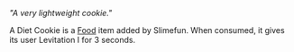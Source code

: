 *"A very lightweight cookie."*

A Diet Cookie is a [Food](Food.md) item added by Slimefun. When consumed, it gives its user Levitation I for 3 seconds.
